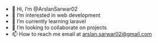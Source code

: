 - 👋 Hi, I’m @ArslanSarwar02
- 👀 I’m interested in web development
- 🌱 I’m currently learning laravel
- 💞️ I’m looking to collaborate on projects
- 📫 How to reach me email at arslan.sarwar02@gmail.com

<!---
ArslanSarwar02/ArslanSarwar02 is a ✨ special ✨ repository because its `README.md` (this file) appears on your GitHub profile.
You can click the Preview link to take a look at your changes.
--->
